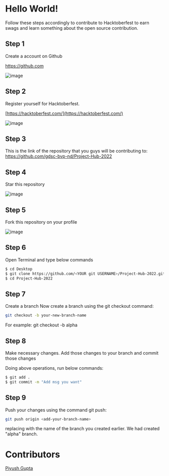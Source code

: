 # Hello World!
Follow these steps
accordingly to contribute to Hacktoberfest to earn swags and learn something about the open source contribution.

## Step 1 
Create a account on Github

https://github.com

![image](https://user-images.githubusercontent.com/77025176/195890141-7ac5dd9b-ec18-4f34-8f6e-860697e107fe.png)


## Step 2 
Register yourself for Hacktoberfest.

[https://hacktoberfest.com/](https://hacktoberfest.com/)

![image](https://user-images.githubusercontent.com/77025176/195890059-3b3fced2-00ac-4f40-b601-4e01cb152bb3.png)

## Step 3 
This is the link of the repository that you guys will be contributing to: https://github.com/gdsc-bvp-nd/Project-Hub-2022

## Step 4 
Star this repository

![image](https://user-images.githubusercontent.com/77025176/195890478-55709669-dec2-48a7-bdb5-4f3c434f7636.png)

## Step 5 
Fork this repository on your profile

![image](https://user-images.githubusercontent.com/77025176/195890485-0381b5f5-b345-4ba1-a579-b7e2f3341856.png)

## Step 6 
Open Terminal and type below commands
```bash
$ cd Desktop
$ git clone https://github.com/<YOUR git USERNAME>/Project-Hub-2022.git
$ cd Project-Hub-2022
```

## Step 7
Create a branch
Now create a branch using the git checkout command:

```bash
git checkout -b your-new-branch-name
```

For example:
git checkout -b alpha

## Step 8 
Make necessary changes. Add those changes to your branch and commit those changes

Doing above operations, run below commands:

```bash
$ git add .
$ git commit -m "Add msg you want"

```

## Step 9
Push your changes using the command git push:

```bash
git push origin <add-your-branch-name>
```

replacing <add-your-branch-name> with the name of the branch you created earlier. We had created "alpha" branch.


# Contributors
[Piyush Gupta](https://github.com/Piyush-Guptaa)
